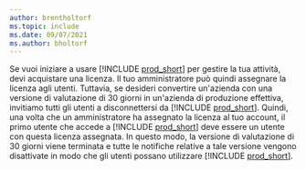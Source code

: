 ```yaml
---
author: brentholtorf
ms.topic: include
ms.date: 09/07/2021
ms.author: bholtorf
---
```

Se vuoi iniziare a usare [!INCLUDE [prod_short](../includes/prod_short.md)] per gestire la tua attività, devi acquistare una licenza. Il tuo amministratore può quindi assegnare la licenza agli utenti. Tuttavia, se desideri convertire un'azienda con una versione di valutazione di 30 giorni in un'azienda di produzione effettiva, invitiamo tutti gli utenti a disconnettersi da [!INCLUDE [prod_short](../includes/prod_short.md)]. Quindi, una volta che un amministratore ha assegnato la licenza al tuo account, il primo utente che accede a [!INCLUDE [prod_short](../includes/prod_short.md)] deve essere un utente con questa licenza assegnata. In questo modo, la versione di valutazione di 30 giorni viene terminata e tutte le notifiche relative a tale versione vengono disattivate in modo che gli utenti possano utilizzare [!INCLUDE [prod_short](../includes/prod_short.md)].
